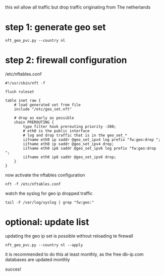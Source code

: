 this wil allow all traffic but drop traffic originating from The netherlands

# step 1: generate geo set

    nft_geo_pvc.py --country nl

# step 2: firewall configuration

/etc/nftables.conf

    #!/usr/sbin/nft -f
    
    flush ruleset

    table inet raw {
        # load generated set from file
        include "/etc/geo_set.nft"

        # drop as early as possible
        chain PREROUTING {
            type filter hook prerouting priority -300;
            # eth0 is the public interface
            # log and drop traffic that is in the geo_set_*
            iifname eth0 ip saddr @geo_set_ipv4 log prefix "fw:geo:drop ";
            iifname eth0 ip saddr @geo_set_ipv4 drop;
            iifname eth0 ip6 saddr @geo_set_ipv6 log prefix "fw:geo:drop ";
            iifname eth0 ip6 saddr @geo_set_ipv6 drop;
        }
    }

now activate the nftables configuration

    nft -f /etc/nftables.conf

watch the syslog for geo ip dropped traffic

    tail -F /var/log/syslog | grep "fw:geo:"

# optional: update list
updating the geo ip set is possible without reloading te firewall

    nft_geo_pvc.py --country nl --apply

it is recommended to do this at least monthly, as the free db-ip.com databases are updated monthly 

succes!